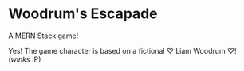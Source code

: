 # Woodrum's Escapade
A MERN Stack game!


Yes! The game character is based on a fictional ♡︎ Liam Woodrum ♡︎! (*winks* :P)
